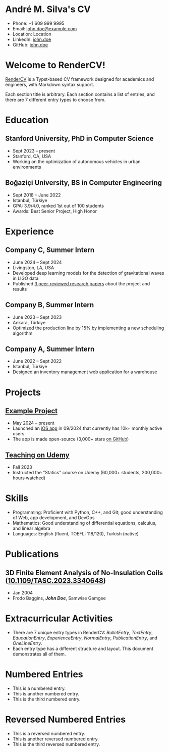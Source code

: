# André M. Silva's CV

- Phone: +1 609 999 9995
- Email: [john.doe@example.com](mailto:john.doe@example.com)
- Location: Location
- LinkedIn: [john.doe](https://linkedin.com/in/john.doe)
- GitHub: [john.doe](https://github.com/john.doe)


# Welcome to RenderCV!

[RenderCV](https://rendercv.com) is a Typst-based CV framework designed for academics and engineers, with Markdown syntax support.

Each section title is arbitrary. Each section contains a list of entries, and there are 7 different entry types to choose from.

# Education

## Stanford University, PhD in Computer Science

- Sept 2023 – present
- Stanford, CA, USA
- Working on the optimization of autonomous vehicles in urban environments

## Boğaziçi University, BS in Computer Engineering

- Sept 2018 – June 2022
- Istanbul, Türkiye
- GPA: 3.9/4.0, ranked 1st out of 100 students
- Awards: Best Senior Project, High Honor

# Experience

## Company C, Summer Intern

- June 2024 – Sept 2024
- Livingston, LA, USA
- Developed deep learning models for the detection of gravitational waves in LIGO data
- Published [3 peer-reviewed research papers](https://example.com) about the project and results

## Company B, Summer Intern

- June 2023 – Sept 2023
- Ankara, Türkiye
- Optimized the production line by 15% by implementing a new scheduling algorithm

## Company A, Summer Intern

- June 2022 – Sept 2022
- Istanbul, Türkiye
- Designed an inventory management web application for a warehouse

# Projects

## [Example Project](https://example.com)

- May 2024 – present
- Launched an [iOS app](https://example.com) in 09/2024 that currently has 10k+ monthly active users
- The app is made open-source (3,000+ stars [on GitHub](https://github.com))

## [Teaching on Udemy](https://example.com)

- Fall 2023
- Instructed the "Statics" course on Udemy (60,000+ students, 200,000+ hours watched)

# Skills

- Programming: Proficient with Python, C++, and Git; good understanding of Web, app development, and DevOps
- Mathematics: Good understanding of differential equations, calculus, and linear algebra
- Languages: English (fluent, TOEFL: 118/120), Turkish (native)
# Publications

## 3D Finite Element Analysis of No-Insulation Coils ([10.1109/TASC.2023.3340648](https://doi.org/10.1109/TASC.2023.3340648))
- Jan 2004
- Frodo Baggins, ***John Doe***, Samwise Gamgee

# Extracurricular Activities

- There are 7 unique entry types in RenderCV: *BulletEntry*, *TextEntry*, *EducationEntry*, *ExperienceEntry*, *NormalEntry*, *PublicationEntry*, and *OneLineEntry*.
- Each entry type has a different structure and layout. This document demonstrates all of them.
# Numbered Entries

- This is a numbered entry.
- This is another numbered entry.
- This is the third numbered entry.
# Reversed Numbered Entries

- This is a reversed numbered entry.
- This is another reversed numbered entry.
- This is the third reversed numbered entry.
